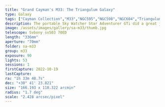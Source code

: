 ```yaml
---
title: "Grand Cayman's M33: The Triangulum Galaxy"
type: Galaxy
tags: ["Cayman Collection","M33","NGC595","NGC598","NGC604","Triangulum Galaxy","Triangulum Pinwheel"]
description: The portable Sky Watcher Star Adventurer GTi did a great job of tracking this target with no guiding.
image: /assets/images/gallery/sa-m33/thumb.jpg
telescope: Svbony sv503 70ED
length: "336mm"
aperture: "70mm"
folder: sa-m33
group: m33
exposure: 90
lights: 53
sessions: 1
firstCapture: 2022-10-19 
lastCapture:
ra: "1h 33m 48.7s"
dec: "+30° 41' 23.821"
size: "166.193 x 118.322 arcmin"
radius: "1.7 deg"
scale: "2.428 arcsec/pixel"
---
```

